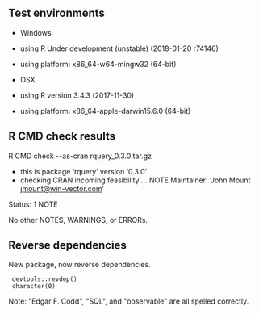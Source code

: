 

## Test environments

  * Windows
  * using R Under development (unstable) (2018-01-20 r74146)
  * using platform: x86_64-w64-mingw32 (64-bit)

  * OSX
  * using R version 3.4.3 (2017-11-30)
  * using platform: x86_64-apple-darwin15.6.0 (64-bit)

## R CMD check results

R CMD check --as-cran rquery_0.3.0.tar.gz 

   * this is package ‘rquery’ version ‘0.3.0’
   * checking CRAN incoming feasibility ... NOTE
   Maintainer: ‘John Mount <jmount@win-vector.com>’

Status: 1 NOTE

No other NOTES, WARNINGS, or ERRORs.

## Reverse dependencies

New package, now reverse dependencies.

     devtools::revdep()
     character(0)
     
Note: "Edgar F. Codd", "SQL", and "observable" are all spelled correctly.
